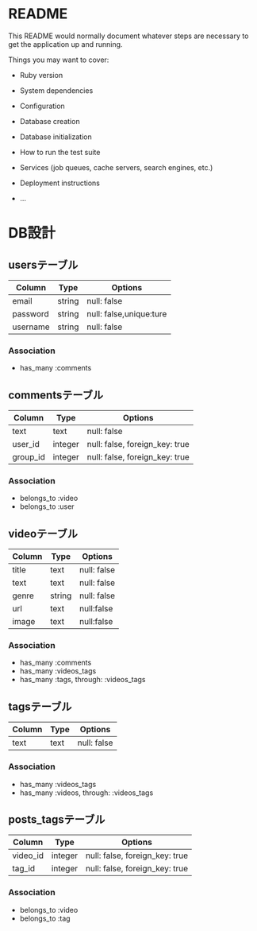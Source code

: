 # README

This README would normally document whatever steps are necessary to get the
application up and running.

Things you may want to cover:

* Ruby version

* System dependencies

* Configuration

* Database creation

* Database initialization

* How to run the test suite

* Services (job queues, cache servers, search engines, etc.)

* Deployment instructions

* ...

#  DB設計
## usersテーブル
|Column|Type|Options|
|------|----|-------|
|email|string|null: false|
|password|string|null: false,unique:ture|
|username|string|null: false|
### Association
- has_many :comments

## commentsテーブル
|Column|Type|Options|
|------|----|-------|
|text|text|null: false|
|user_id|integer|null: false, foreign_key: true|
|group_id|integer|null: false, foreign_key: true|
### Association
- belongs_to :video
- belongs_to :user
  
## videoテーブル
|Column|Type|Options|
|------|----|-------|
|title|text|null: false|
|text|text|null: false|
|genre|string|null: false|
|url|text|null:false|
|image|text|null:false|
### Association
- has_many :comments
- has_many :videos_tags
- has_many  :tags, through: :videos_tags

## tagsテーブル
|Column|Type|Options|
|------|----|-------|
|text|text|null: false|
### Association
- has_many :videos_tags
- has_many  :videos, through: :videos_tags

## posts_tagsテーブル
|Column|Type|Options|
|------|----|-------|
|video_id|integer|null: false, foreign_key: true|
|tag_id|integer|null: false, foreign_key: true|
### Association
- belongs_to :video
- belongs_to :tag

